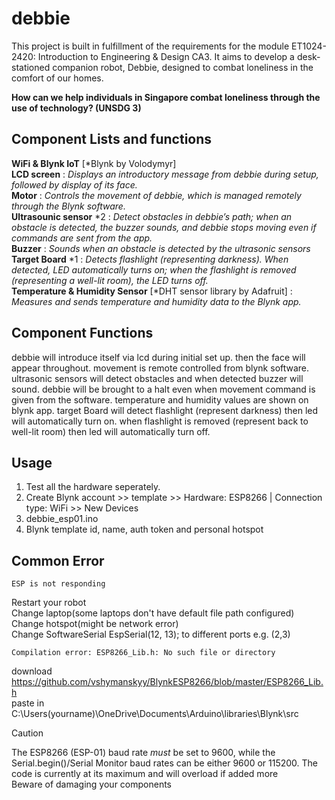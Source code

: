 # debbie
This project is built in fulfillment of the requirements for the module ET1024-2420: Introduction to Engineering &amp; Design CA3. 
It aims to develop a desk-stationed companion robot, Debbie, designed to combat loneliness in the comfort of our homes.  
  
__How can we help individuals in Singapore combat loneliness through the use of technology? (UNSDG 3)__

## Component Lists and functions
**WiFi & Blynk IoT** [*Blynk by Volodymyr]  
**LCD screen** : *Displays an introductory message from debbie during setup, followed by display of its face.*    
**Motor** : *Controls the movement of debbie, which is managed remotely through the Blynk software.*    
**Ultrasounic sensor** *2 : *Detect obstacles in debbie’s path; when an obstacle is detected, the buzzer sounds, and debbie stops moving even if commands are sent from the app.*  
**Buzzer** : *Sounds when an obstacle is detected by the ultrasonic sensors*  
**Target Board** *1 : *Detects flashlight (representing darkness). When detected, LED automatically turns on; when the flashlight is removed (representing a well-lit room), the LED turns off.*  
**Temperature & Humidity Sensor** [*DHT sensor library by Adafruit] : *Measures and sends temperature and humidity data to the Blynk app.*  



## Component Functions
debbie will introduce itself via lcd during initial set up. then the face will appear throughout. 
movement is remote controlled from blynk software. ultrasonic sensors will detect obstacles and when detected buzzer will sound. debbie will be brought to a halt even when movement command is given from the software. temperature and humidity values are shown on blynk app.
target Board will detect flashlight (represent darkness) then led will automatically turn on. when flashlight is removed (represent back to well-lit room) then led will automatically turn off. 

## Usage
1) Test all the hardware seperately.  
2) Create Blynk account >> template >> Hardware: ESP8266 | Connection type: WiFi >> New Devices  
3) debbie_esp01.ino
4) Blynk template id, name, auth token and personal hotspot  

## Common Error
```
ESP is not responding
```
Restart your robot  
Change laptop(some laptops don't have default file path configured)  
Change hotspot(might be network error)  
Change SoftwareSerial EspSerial(12, 13); to different ports e.g. (2,3)  
```
Compilation error: ESP8266_Lib.h: No such file or directory
```
download https://github.com/vshymanskyy/BlynkESP8266/blob/master/ESP8266_Lib.h  
paste in C:\Users\(yourname)\OneDrive\Documents\Arduino\libraries\Blynk\src  


> [!CAUTION]  
The ESP8266 (ESP-01) baud rate *must* be set to 9600, while the Serial.begin()/Serial Monitor baud rates can be either 9600 or 115200.
The code is currently at its maximum and will overload if added more  
Beware of damaging your components  








